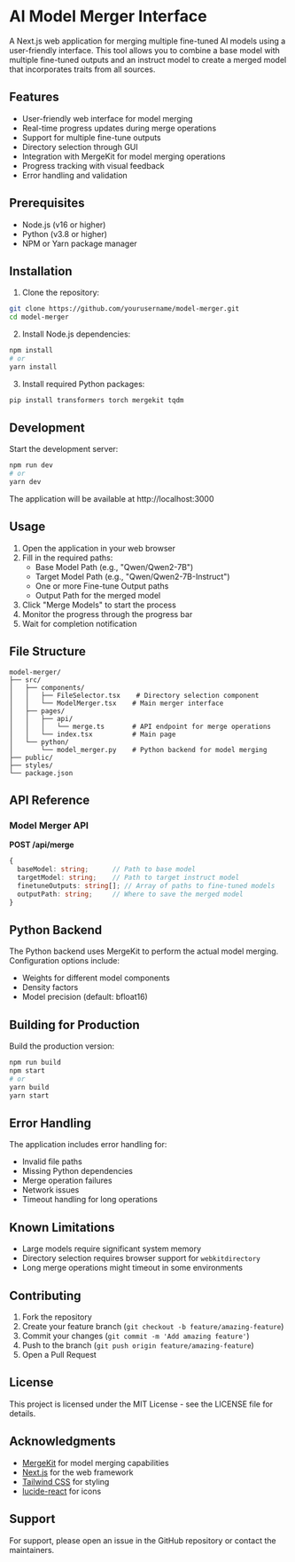 # AI Model Merger Interface

A Next.js web application for merging multiple fine-tuned AI models using a user-friendly interface. This tool allows you to combine a base model with multiple fine-tuned outputs and an instruct model to create a merged model that incorporates traits from all sources.

## Features

- User-friendly web interface for model merging
- Real-time progress updates during merge operations
- Support for multiple fine-tune outputs
- Directory selection through GUI
- Integration with MergeKit for model merging operations
- Progress tracking with visual feedback
- Error handling and validation

## Prerequisites

- Node.js (v16 or higher)
- Python (v3.8 or higher)
- NPM or Yarn package manager

## Installation

1. Clone the repository:
```bash
git clone https://github.com/yourusername/model-merger.git
cd model-merger
```

2. Install Node.js dependencies:
```bash
npm install
# or
yarn install
```

3. Install required Python packages:
```bash
pip install transformers torch mergekit tqdm
```

## Development

Start the development server:
```bash
npm run dev
# or
yarn dev
```

The application will be available at http://localhost:3000

## Usage

1. Open the application in your web browser
2. Fill in the required paths:
   - Base Model Path (e.g., "Qwen/Qwen2-7B")
   - Target Model Path (e.g., "Qwen/Qwen2-7B-Instruct")
   - One or more Fine-tune Output paths
   - Output Path for the merged model
3. Click "Merge Models" to start the process
4. Monitor the progress through the progress bar
5. Wait for completion notification

## File Structure

```
model-merger/
├── src/
│   ├── components/
│   │   ├── FileSelector.tsx    # Directory selection component
│   │   └── ModelMerger.tsx    # Main merger interface
│   ├── pages/
│   │   ├── api/
│   │   │   └── merge.ts       # API endpoint for merge operations
│   │   └── index.tsx          # Main page
│   └── python/
│       └── model_merger.py    # Python backend for model merging
├── public/
├── styles/
└── package.json
```

## API Reference

### Model Merger API

**POST /api/merge**
```typescript
{
  baseModel: string;      // Path to base model
  targetModel: string;    // Path to target instruct model
  finetuneOutputs: string[]; // Array of paths to fine-tuned models
  outputPath: string;     // Where to save the merged model
}
```

## Python Backend

The Python backend uses MergeKit to perform the actual model merging. Configuration options include:
- Weights for different model components
- Density factors
- Model precision (default: bfloat16)

## Building for Production

Build the production version:
```bash
npm run build
npm start
# or
yarn build
yarn start
```

## Error Handling

The application includes error handling for:
- Invalid file paths
- Missing Python dependencies
- Merge operation failures
- Network issues
- Timeout handling for long operations

## Known Limitations

- Large models require significant system memory
- Directory selection requires browser support for `webkitdirectory`
- Long merge operations might timeout in some environments

## Contributing

1. Fork the repository
2. Create your feature branch (`git checkout -b feature/amazing-feature`)
3. Commit your changes (`git commit -m 'Add amazing feature'`)
4. Push to the branch (`git push origin feature/amazing-feature`)
5. Open a Pull Request

## License

This project is licensed under the MIT License - see the LICENSE file for details.

## Acknowledgments

- [MergeKit](https://github.com/cg123/mergekit) for model merging capabilities
- [Next.js](https://nextjs.org/) for the web framework
- [Tailwind CSS](https://tailwindcss.com/) for styling
- [lucide-react](https://lucide.dev/) for icons

## Support

For support, please open an issue in the GitHub repository or contact the maintainers.

